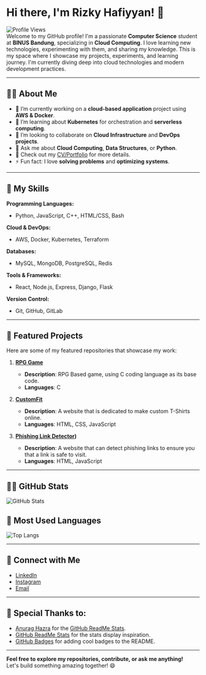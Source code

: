 # Hi there, I'm Rizky Hafiyyan! 👋

![Profile Views](https://komarev.com/ghpvc/?username=NotMijun&color=brightgreen)  
Welcome to my GitHub profile! I'm a passionate **Computer Science** student at **BINUS Bandung**, specializing in **Cloud Computing**. I love learning new technologies, experimenting with them, and sharing my knowledge. This is my space where I showcase my projects, experiments, and learning journey. I'm currently diving deep into cloud technologies and modern development practices.  

---

## 👨‍💻 About Me

- 🔭 I’m currently working on a **cloud-based application** project using **AWS & Docker**.
- 🌱 I’m learning about **Kubernetes** for orchestration and **serverless computing**.
- 👯 I’m looking to collaborate on **Cloud Infrastructure** and **DevOps projects**.
- 💬 Ask me about **Cloud Computing**, **Data Structures**, or **Python**.
- 📄 Check out my [CV/Portfolio](#) for more details.
- ⚡ Fun fact: I love **solving problems** and **optimizing systems**.

---

## 🚀 My Skills

**Programming Languages:**
- Python, JavaScript, C++, HTML/CSS, Bash

**Cloud & DevOps:**
- AWS, Docker, Kubernetes, Terraform

**Databases:**
- MySQL, MongoDB, PostgreSQL, Redis

**Tools & Frameworks:**
- React, Node.js, Express, Django, Flask

**Version Control:**
- Git, GitHub, GitLab

---

## 📂 Featured Projects

Here are some of my featured repositories that showcase my work:

1. **[RPG Game]([(https://github.com/NotMijun/Game-Project-ALPROLAB))**
   - **Description**: RPG Based game, using C coding language as its base code.
   - **Languages**: C

2. **[CustomFit]([(https://github.com/abraamsf/Custom-Fit))**
   - **Description**: A website that is dedicated to make custom T-Shirts online.
   - **Languages**: HTML, CSS, JavaScript
  
2. **[Phishing Link Detector]([https://github.com/abraamsf/Phising-Link-Detector))**
   - **Description**: A website that can detect phishing links to ensure you that a link is safe to visit.
   - **Languages**: HTML, JavaScript

---

## 🧑‍💻 GitHub Stats

![GitHub Stats](https://github-readme-stats.vercel.app/api?username=NotMijun&show_icons=true&count_private=true&hide=prs&theme=radical&hide_title=true)

## 🎯 Most Used Languages

![Top Langs](https://github-readme-stats.vercel.app/api/top-langs/?username=NotMijun&layout=compact&theme=radical)

---

## 🔗 Connect with Me

- [LinkedIn](https://www.linkedin.com/in/rizkyhafiyyan/)
- [Instagram](https://www.instagram.com/rizkyhaf/)
- [Email](mailto:rizkyhafiyyan12@gmail.com)

---

## 🎨 Special Thanks to:
- [Anurag Hazra](https://github.com/anuraghazra) for the [GitHub ReadMe Stats](https://github.com/anuraghazra/github-readme-stats).
- [GitHub ReadMe Stats](https://github.com/anuraghazra/github-readme-stats) for the stats display inspiration.
- [GitHub Badges](https://shields.io/) for adding cool badges to the README.

---

**Feel free to explore my repositories, contribute, or ask me anything!**  
Let's build something amazing together! 😄
